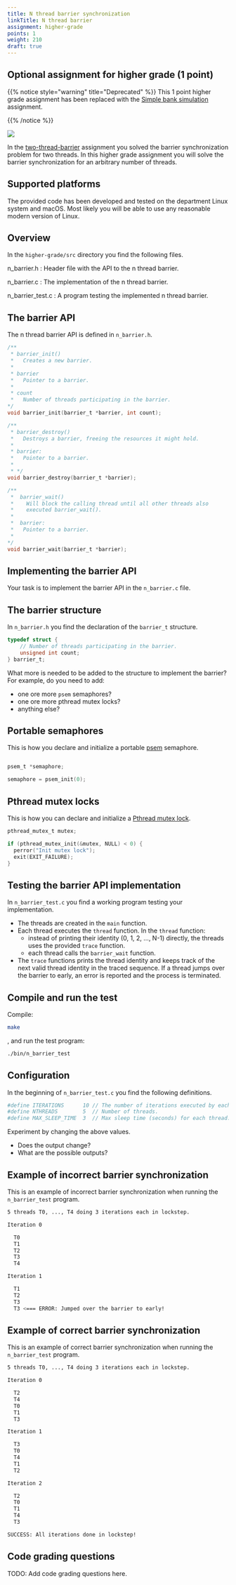 ```yaml
---
title: N thread barrier synchronization
linkTitle: N thread barrier
assignment: higher-grade
points: 1
weight: 210
draft: true
---
```


<h2 class="subtitle">Optional assignment for higher grade (1 point)</h2>

{{% notice style="warning" title="Deprecated" %}}
  This 1 point higher grade assignment has been replaced with the [Simple bank
  simulation](./bank) assignment. 

{{% /notice %}}

![](/v1/images/threads-and-synchronization/n-thread-barrier.png?width=633px)

In the [two-thread-barrier](two-thread-barrier) assignment you solved the barrier synchronization problem for two threads. 
In this higher grade assignment you will solve the barrier synchronization for an arbitrary number of threads. 

## Supported platforms

The provided code has been developed and tested on the department Linux system
and macOS. Most likely you will be able to use any reasonable modern version of
Linux. 


## Overview

In the `higher-grade/src` directory you find the following files. 

n_barrier.h
: Header file with the API to the n thread barrier. 

n_barrier.c
: The implementation of the n thread barrier. 

n_barrier_test.c
: A program testing the implemented n thread barrier. 


## The barrier API

The n thread barrier API is defined in `n_barrier.h`.

``` C 
/**
 * barrier_init()
 *   Creates a new barrier. 
 * 
 * barrier 
 *   Pointer to a barrier. 
 * 
 * count
 *   Number of threads participating in the barrier. 
*/
void barrier_init(barrier_t *barrier, int count);

/**
 * barrier_destroy()
 *   Destroys a barrier, freeing the resources it might hold.     
 * 
 * barrier: 
 *   Pointer to a barrier. 
 * 
 * */
void barrier_destroy(barrier_t *barrier);

/**
 *  barrier_wait()
 *    Will block the calling thread until all other threads also 
 *    executed barrier_wait().
 * 
 *  barrier: 
 *   Pointer to a barrier. 
 *  
*/
void barrier_wait(barrier_t *barrier);
```

## Implementing the barrier API

Your task is to implement the barrier API in the `n_barrier.c` file. 

## The barrier structure

In `n_barrier.h` you find the declaration of the `barrier_t` structure. 

``` C
typedef struct {
    // Number of threads participating in the barrier. 
    unsigned int count;  
} barrier_t;
```

What more is needed to be added to the structure to implement the barrier? For example, do you need to add:

- one ore more `psem` semaphores?
- one ore more pthread mutex locks?
- anything else?

## Portable semaphores

This is how you declare and initialize a portable [psem](psem) semaphore. 

``` C

psem_t *semaphore;

semaphore = psem_init(0);
```

## Pthread mutex locks

This is how you can declare and initialize a [Pthread mutex lock][pthread-mutex]. 


``` C
pthread_mutex_t mutex;

if (pthread_mutex_init(&mutex, NULL) < 0) {
  perror("Init mutex lock");
  exit(EXIT_FAILURE);
}
```

[pthread-mutex]: https://man7.org/linux/man-pages/man3/pthread_mutex_lock.3p.html



## Testing the barrier API implementation 

In `n_barrier_test.c` you find a working program testing your implementation. 

- The threads are created in the `main` function.
- Each thread executes the `thread` function.  In the `thread` function: 
  - instead of printing their identity (0, 1, 2, ..., N-1) directly, the threads uses the provided `trace` function. 
  - each thread calls the `barrier_wait` function.
- The `trace` functions prints the thread identity and keeps track of the next valid
thread identity in the traced sequence. If a thread jumps over the barrier to early,
an error is reported and the process is terminated. 

## Compile and run the test

Compile:

``` bash session
make
```

, and run the test program: 

``` bash session
./bin/n_barrier_test
```

## Configuration

In the beginning of `n_barrier_test.c` you find the following definitions.

``` bash session 
#define ITERATIONS      10 // The number of iterations executed by each thread.
#define NTHREADS        5  // Number of threads.
#define MAX_SLEEP_TIME  3  // Max sleep time (seconds) for each thread. 
```

Experiment by changing the above values. 

- Does the output change?
- What are the possible outputs?

## Example of incorrect barrier synchronization

This is an example of incorrect barrier synchronization when running the `n_barrier_test` program.

``` bash session
5 threads T0, ..., T4 doing 3 iterations each in lockstep.

Iteration 0

  T0
  T1
  T2
  T3
  T4

Iteration 1

  T1
  T2
  T3
  T3 <=== ERROR: Jumped over the barrier to early!
```

## Example of correct barrier synchronization

This is an example of correct barrier synchronization when running the `n_barrier_test` program.

``` bash session
5 threads T0, ..., T4 doing 3 iterations each in lockstep.

Iteration 0

  T2
  T4
  T0
  T1
  T3

Iteration 1

  T3
  T0
  T4
  T1
  T2

Iteration 2

  T2
  T0
  T1
  T4
  T3

SUCCESS: All iterations done in lockstep!
```

## Code grading questions

TODO: Add code grading questions here. 